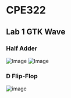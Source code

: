 # CPE322
## Lab 1 GTK Wave
### Half Adder

![Image](https://github.com/user-attachments/assets/5fc7e147-8770-437f-8997-b1f47ae8856d)
![Image](https://github.com/user-attachments/assets/c80f0ea8-7e97-4cde-b433-e3fabde242fc)

### D Flip-Flop

![image](https://github.com/user-attachments/assets/9a76fec1-e326-4f9c-8fcf-9af8f4f00923)
